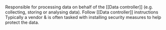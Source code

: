 Responsible for processing data on behalf of the [[Data controller]] (e.g. collecting, storing or analysing data).
Follow [[Data controller]] instructions
Typically a vendor & is often tasked with installing security measures to help protect the data.